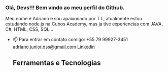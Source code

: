 ### Olá, Devs!!! Bem vindo ao meu perfil do Github.
Meu nome é Adriano e sou apaixonado por T.I., atualmente estou estudando node.js na Cubos Academy, mas ja tive experiencias com JAVA, C#, HTML, CSS, SQL...
- 📫 Para entrar em contato comigo: +55 79 99927-3451
                                     adriano.junior.dss@gmail.com
                                     [Linkedin](https://www.linkedin.com/in/adriano-junior-b9251a287/) 
  ## Ferramentas e Tecnologias
        
          
          
  
                                    

